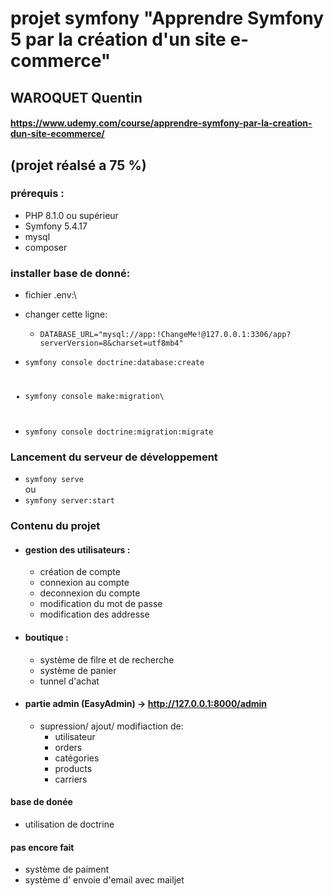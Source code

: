 # **projet symfony "Apprendre Symfony 5 par la création d'un site e-commerce"**

## **WAROQUET Quentin**

#### https://www.udemy.com/course/apprendre-symfony-par-la-creation-dun-site-ecommerce/

## (projet réalsé a 75 %)

### prérequis :

- PHP 8.1.0 ou supérieur
- Symfony 5.4.17
- mysql
- composer

### installer base de donné:

- fichier .env:\
- changer cette ligne:
    - <code>DATABASE_URL="mysql://app:!ChangeMe!@127.0.0.1:3306/app?serverVersion=8&charset=utf8mb4"</code>

- <code>symfony console doctrine:database:create
- symfony console make:migration\
- symfony console doctrine:migration:migrate</code>

### Lancement du serveur de développement

- <code>symfony serve</code>\
  ou
- <code>symfony server:start</code>

### Contenu du projet

- #### gestion des utilisateurs :
  - création de compte
  - connexion au compte
  - deconnexion du compte
  - modification du mot de passe
  - modification des addresse
- #### boutique :
  - système de filre et de recherche
  - système de panier
  - tunnel d'achat
- #### partie admin (EasyAdmin) -> http://127.0.0.1:8000/admin
  - supression/ ajout/ modifiaction de:
    - utilisateur
    - orders
    - catégories
    - products
    - carriers
#### base de donée
  - utilisation de doctrine

#### pas encore fait
  - système de paiment
  - système d' envoie d'email avec mailjet